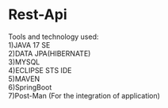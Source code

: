 # Rest-Api
Tools and technology used:</br>
1)JAVA 17 SE</br>
2)DATA JPA(HIBERNATE)</br>
3)MYSQL</br>
4)ECLIPSE STS IDE</br>
5)MAVEN</br>
6)SpringBoot</br>
7)Post-Man (For the integration of application)
